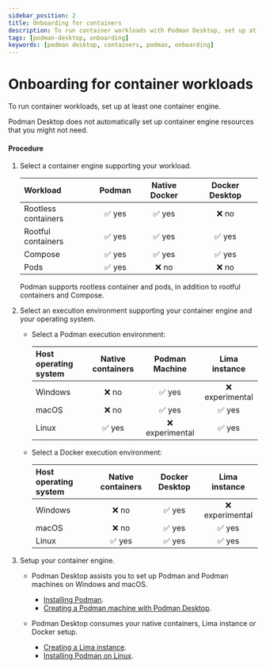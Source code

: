 ```yaml
---
sidebar_position: 2
title: Onboarding for containers
description: To run container workloads with Podman Desktop, set up at least one container engine.
tags: [podman-desktop, onboarding]
keywords: [podman desktop, containers, podman, onboarding]
---
```


# Onboarding for container workloads

To run container workloads, set up at least one container engine.

Podman Desktop does not automatically set up container engine resources that you might not need.

#### Procedure

1. Select a container engine supporting your workload.

   | Workload            | Podman | Native Docker | Docker Desktop |
   | :------------------ | :----: | :-----------: | :------------: |
   | Rootless containers | ✅ yes |    ✅ yes     |     ❌ no      |
   | Rootful containers  | ✅ yes |    ✅ yes     |     ✅ yes     |
   | Compose             | ✅ yes |    ✅ yes     |     ✅ yes     |
   | Pods                | ✅ yes |     ❌ no     |     ❌ no      |

   Podman supports rootless container and pods, in addition to rootful containers and Compose.

2. Select an execution environment supporting your container engine and your operating system.

   - Select a Podman execution environment:

     | Host operating system | Native containers | Podman Machine  |  Lima instance  |
     | :-------------------- | :---------------: | :-------------: | :-------------: |
     | Windows               |       ❌ no       |     ✅ yes      | ❌ experimental |
     | macOS                 |       ❌ no       |     ✅ yes      |     ✅ yes      |
     | Linux                 |      ✅ yes       | ❌ experimental |     ✅ yes      |

   - Select a Docker execution environment:

     | Host operating system | Native containers | Docker Desktop |  Lima instance  |
     | :-------------------- | :---------------: | :------------: | :-------------: |
     | Windows               |       ❌ no       |     ✅ yes     | ❌ experimental |
     | macOS                 |       ❌ no       |     ✅ yes     |     ✅ yes      |
     | Linux                 |      ✅ yes       |     ✅ yes     |     ✅ yes      |

3. Setup your container engine.

   - Podman Desktop assists you to set up Podman and Podman machines on Windows and macOS.

     - [Installing Podman](/docs/podman/installing).
     - [Creating a Podman machine with Podman Desktop](/docs/podman/creating-a-podman-machine).

   - Podman Desktop consumes your native containers, Lima instance or Docker setup.

     - [Creating a Lima instance](/docs/lima/creating-a-lima-instance).
     - [Installing Podman on Linux](https://podman.io/docs/installation#installing-on-linux).
